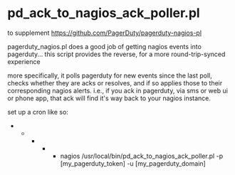 pd_ack_to_nagios_ack_poller.pl
===============

to supplement https://github.com/PagerDuty/pagerduty-nagios-pl

pagerduty_nagios.pl does a good job of getting nagios events into
pagerduty... this script provides the reverse, for a more
round-trip-synced experience

more specifically, it polls pagerduty for new events since the last
poll, checks whether they are acks or resolves, and if so applies
those to their corresponding nagios alerts.  i.e., if you ack in
pagerduty, via sms or web ui or phone app, that ack will find it's way
back to your nagios instance.

set up a cron like so:

  * * * * * nagios /usr/local/bin/pd_ack_to_nagios_ack_poller.pl -p [my_pagerduty_token] -u [my_pagerduty_domain]
